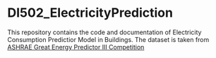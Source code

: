 # DI502_ElectricityPrediction

This repository contains the code and documentation of Electricity Consumption Predictior Model in Buildings.
The dataset is taken from [ASHRAE Great Energy Predictor III Competition](https://www.kaggle.com/c/ashrae-energy-prediction) 


